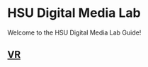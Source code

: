 # HSU Digital Media Lab

Welcome to the HSU Digital Media Lab Guide!


## [VR](https://hsudml.github.io/guides/vr)
